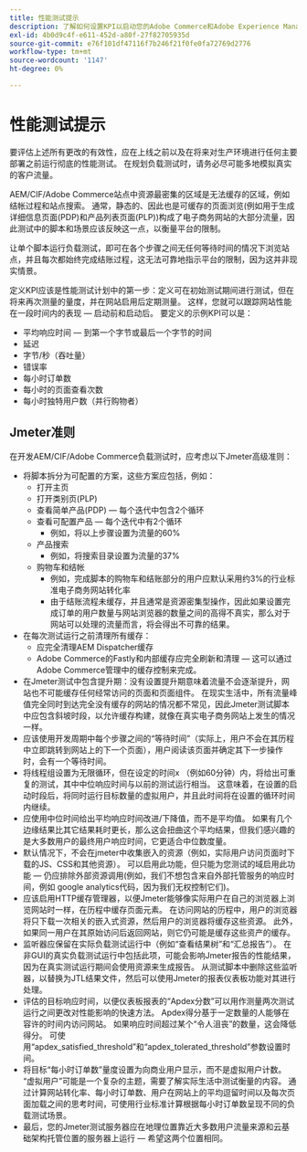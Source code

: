 ```yaml
---
title: 性能测试提示
description: 了解如何设置KPI以启动您的Adobe Commerce和Adobe Experience Manager解决方案。
exl-id: 4b0d9c4f-e611-452d-a80f-27f82705935d
source-git-commit: e76f101df47116f7b246f21f0fe0fa72769d2776
workflow-type: tm+mt
source-wordcount: '1147'
ht-degree: 0%

---
```


# 性能测试提示

要评估上述所有更改的有效性，应在上线之前以及在将来对生产环境进行任何主要部署之前运行彻底的性能测试。 在规划负载测试时，请务必尽可能多地模拟真实的客户流量。

AEM/CIF/Adobe Commerce站点中资源最密集的区域是无法缓存的区域，例如结帐过程和站点搜索。 通常，静态的、因此也是可缓存的页面浏览(例如用于生成详细信息页面(PDP)和产品列表页面(PLP))构成了电子商务网站的大部分流量，因此测试中的脚本和场景应该反映这一点，以衡量平台的限制。

让单个脚本运行负载测试，即可在各个步骤之间无任何等待时间的情况下浏览站点，并且每次都始终完成结账过程，这无法可靠地指示平台的限制，因为这并非现实情景。

定义KPI应该是性能测试计划中的第一步：定义可在初始测试期间进行测试，但在将来再次测量的量度，并在网站启用后定期测量。 这样，您就可以跟踪网站性能在一段时间内的表现 — 启动前和启动后。 要定义的示例KPI可以是：

- 平均响应时间 — 到第一个字节或最后一个字节的时间
- 延迟
- 字节/秒（吞吐量）
- 错误率
- 每小时订单数
- 每小时的页面查看次数
- 每小时独特用户数（并行购物者）

## Jmeter准则

在开发AEM/CIF/Adobe Commerce负载测试时，应考虑以下Jmeter高级准则：

- 将脚本拆分为可配置的方案，这些方案应包括，例如：
   - 打开主页
   - 打开类别页(PLP)
   - 查看简单产品(PDP) — 每个迭代中包含2个循环
   - 查看可配置产品 — 每个迭代中有2个循环
      - 例如，将以上步骤设置为流量的60%
   - 产品搜索
      - 例如，将搜索目录设置为流量的37%
   - 购物车和结帐
      - 例如，完成脚本的购物车和结账部分的用户应默认采用约3%的行业标准电子商务网站转化率
      - 由于结账流程未缓存，并且通常是资源密集型操作，因此如果设置完成订单的用户数量与网站浏览器的数量之间的高得不真实，那么对于网站可以处理的流量而言，将会得出不可靠的结果。
- 在每次测试运行之前清理所有缓存：
   - 应完全清理AEM Dispatcher缓存
   - Adobe Commerce的Fastly和内部缓存应完全刷新和清理 — 这可以通过Adobe Commerce管理中的缓存控制来完成。
- 在Jmeter测试中包含提升期：没有设置提升期意味着流量不会逐渐提升，网站也不可能缓存任何经常访问的页面和页面组件。 在现实生活中，所有流量峰值完全同时到达完全没有缓存的网站的情况都不常见，因此Jmeter测试脚本中应包含斜坡时段，以允许缓存构建，就像在真实电子商务网站上发生的情况一样。
- 应该使用开发周期中每个步骤之间的“等待时间”（实际上，用户不会在其历程中立即跳转到网站上的下一个页面），用户阅读该页面并确定其下一步操作时，会有一个等待时间。
- 将线程组设置为无限循环，但在设定的时间x （例如60分钟）内，将给出可重复的测试，其中中位响应时间与以前的测试运行相当。 这意味着，在设置的启动时段后，将同时运行目标数量的虚拟用户，并且此时间将在设置的循环时间内继续。
- 应使用中位时间给出平均响应时间改进/下降值，而不是平均值。 如果有几个边缘结果比其它结果耗时更长，那么这会扭曲这个平均结果，但我们感兴趣的是大多数用户的最终用户响应时间，它更适合中位数度量。
- 默认情况下，不会在jmeter中收集嵌入的资源（例如，实际用户访问页面时下载的JS、CSS和其他资源）。 可以启用此功能，但只能为您测试的域启用此功能 — 仍应排除外部资源调用(例如，我们不想包含来自外部托管服务的响应时间，例如 google analytics代码，因为我们无权控制它们)。
- 应该启用HTTP缓存管理器，以便Jmeter能够像实际用户在自己的浏览器上浏览网站时一样，在历程中缓存页面元素。 在访问网站的历程中，用户的浏览器将只下载一次相关的嵌入式资源，然后用户的浏览器将缓存这些资源。 此外，如果同一用户在其原始访问后返回网站，则它仍可能是缓存这些资产的缓存。
- 监听器应保留在实际负载测试运行中（例如“查看结果树”和“汇总报告”）。 在非GUI的真实负载测试运行中包括此项，可能会影响Jmeter报告的性能结果，因为在真实测试运行期间会使用资源来生成报告。 从测试脚本中删除这些监听器，以替换为JTL结果文件，然后可以使用Jmeter的报表仪表板功能对其进行处理。
- 评估的目标响应时间，以便仪表板报表的“Apdex分数”可以用作测量两次测试运行之间更改对性能影响的快速方法。 Apdex得分基于一定数量的人能够在容许的时间内访问网站。 如果响应时间超过某个“令人沮丧”的数量，这会降低得分。 可使用“apdex_satisfied_threshold”和“apdex_tolerated_threshold”参数设置时间。
- 将目标“每小时订单数”量度设置为向商业用户显示，而不是虚拟用户计数。 “虚拟用户”可能是一个复杂的主题，需要了解实际生活中测试衡量的内容。 通过计算网站转化率、每小时订单数、用户在网站上的平均逗留时间以及每次页面加载之间的思考时间，可使用行业标准计算根据每小时订单数呈现不同的负载测试场景。
- 最后，您的Jmeter测试服务器应在地理位置靠近大多数用户流量来源和云基础架构托管位置的服务器上运行 — 希望这两个位置相同。

